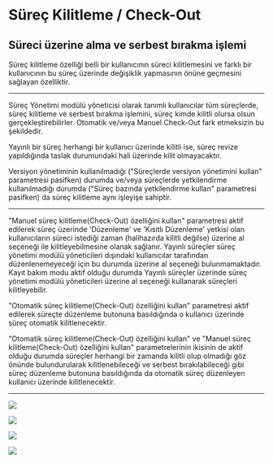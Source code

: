 # Süreç Kilitleme / Check-Out

## Süreci üzerine alma ve serbest bırakma işlemi

Süreç kilitleme özelliği belli bir kullanıcının süreci kilitlemesini ve farklı bir kullanıcının bu süreç üzerinde değişiklik yapmasının önüne geçmesini sağlayan özelliktir.

___

Süreç Yönetimi modülü yöneticisi olarak tanımlı kullanıcılar tüm süreçlerde, süreç kilitleme ve serbest bırakma işlemini, süreç kimde kilitli olursa olsun gerçekleştirebilirler. Otomatik ve/veya Manuel Check-Out fark etmeksizin bu şekildedir.

Yayınlı bir süreç herhangi bir kullanıcı üzerinde kilitli ise, süreç revize yapıldığında taslak durumundaki hali üzerinde kilit olmayacaktır.

Versiyon yönetiminin kullanılmadığı ("Süreçlerde versiyon yönetimini kullan" parametresi pasifken) durumda ve/veya süreçlerde yetkilendirme kullanılmadığı durumda ("Süreç bazında yetkilendirme kullan" parametresi pasifken) da süreç kilitleme aynı işleyişe sahiptir.

___

"Manuel süreç kilitleme(Check-Out) özelliğini kullan" parametresi aktif edilerek süreç üzerinde 'Düzenleme' ve 'Kısıtlı Düzenleme' yetkisi olan kullanıcıların süreci istediği zaman (halihazırda kilitli değilse) üzerine al seçeneği ile kilitleyebilmesine olanak sağlanır. 
Yayınlı süreçler süreç yönetimi modülü yöneticileri dışındaki kullanıcılar tarafından düzenlenemeyeceği için bu durumda üzerine al seçeneği bulunmamaktadır.
Kayıt bakım modu aktif olduğu durumda Yayınlı süreçler üzerinde süreç yönetimi modülü yöneticileri üzerine al seçeneği kullanarak süreçleri kilitleyebilir.

"Otomatik süreç kilitleme(Check-Out) özelliğini kullan" parametresi aktif edilerek süreçte düzenleme butonuna basıldığında o kullanıcı üzerinde süreç otomatik kilitlenecektir.

"Otomatik süreç kilitleme(Check-Out) özelliğini kullan" ve "Manuel süreç kilitleme(Check-Out) özelliğini kullan" parametrelerinin ikisinin de aktif olduğu durumda süreçler herhangi bir zamanda kilitli olup olmadığı göz önünde bulundurularak kilitlenebileceği ve serbest bırakılabileceği gibi süreç düzenleme butonuna basıldığında da otomatik süreç düzenleyen kullanıcı üzerinde kilitlenecektir.

___

![](https://docsbimser.blob.core.windows.net/imagecontainer/Check-Out%20parametreleri-7b1d9f94-ff59-4f57-8b91-34d3692c1c00.png)

![](https://docsbimser.blob.core.windows.net/imagecontainer/Süreç%20Kilidi%20Bilgilendirmesi-d2cd0705-22dd-43b0-8ce5-a491d2a04aeb.png)

![](https://docsbimser.blob.core.windows.net/imagecontainer/Süreci%20üzerine%20alma%20işlemi-eb81534a-d06d-473d-a7e6-c57ee80cd235.png)

![](https://docsbimser.blob.core.windows.net/imagecontainer/Süreci%20serbest%20bırakma%20işlemi-9641e6fb-faec-416c-8bd5-7317c06c969c.png)